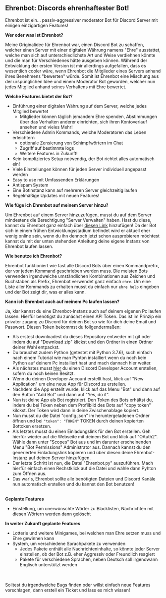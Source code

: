 ## Ehrenbot: Discords ehrenhaftester Bot!
Ehrenbot ist ein... passiv-aggressiver moderator Bot für Discord Server mit einigen einzigartigen Features!


**Wer oder was ist Ehrenbot?**

Meine Originalidee für Ehrenbot war, einen Discord Bot zu schaffen, welcher einen Server mit einer digitalen Währung namens "Ehre" ausstattet, welche man sich auf unterschiedlichste Art und Weise verdiehnen könnte und die man für Verschiedenes hätte ausgeben können. Während der Entwicklung der ersten Version ist mir allerdings aufgefallen, dass es wesentlich cooler wäre, wenn Ehrenbot die Mitglieder eines Servers anhand ihres Benehmens "bewerten" würde. Somit ist Ehrenbot eine Mischung aus der urspünglichen Idee und einem Moderator Bot geworden, welcher nun jedes Mitglied anhand seines Verhaltens mit Ehre bewertet. 

**Welche Features bietet der Bot?**

* Einführung einer digitalen Währung auf dem Server, welche jedes Mitglied bewertet
  * Mitglieder können täglich jemandem Ehre spenden, Abstimmungen über das Verhalten anderer einrichten, sich ihren Kontoverlauf ansehen und vieles Mehr!
* Verschiedene Admin Kommands, welche Moderatoren das Leben erleichtern
  * optionale Zensierung von Schimpfwörtern im Chat
  * Zugriff auf bestimmte logs
  * Weitere Features in Zukunft!
* Kein kompliziertes Setup notwendig, der Bot richtet alles automatisch ein!
* Viele Einstellungen können für jeden Server individuell angepasst werden
* Easy to use mit Umfassenden Erklärungen
* Antispam System
* Eine Botinstanz kann auf mehreren Server gleichzeitig laufen
* Regelmäßige Updates mit neuen Features!

**Wie füge ich Ehrenbot auf meinem Server hinzu?**

Um Ehrenbot auf einem Server hinzuzufügen, musst du auf dem Server mindestens die Berechtigung "Server Verwalten" haben. Hast du diese, kannst du Ehrenbot ganz einfach über [diesen Link](https://discord.com/api/oauth2/authorize?client_id=733037111258775582&permissions=8&scope=bot "Ehrenbot hinzufügen") hinzufügen! Da der Bot sich in einem frühen Entwicklungsstadium befindet wird er aktuell eher wenig online sein, wenn du ihn dennoch jetzt schon ausprobieren möchtest kannst du mit der unten stehenden Anleitung deine eigene Instanz von Ehrenbot laufen lassen.

**Wie benutze ich Ehrenbot?**

Ehrenbot funktioniert wie fast alle Discord Bots über einen Kommandprefix, der vor jedem Kommand geschrieben werden muss. Die meisten Bots verwenden irgendwelche umständlichen Kombinationen aus Zeichen und Buchstaben als Prefix, Ehrenbot verwendet ganz einfach `ehre`. Um eine Liste aller Kommands zu erhalten musst du einfach nur `ehre help` eingeben und der Bot zeigt dir, was er alles kann.

**Kann ich Ehrenbot auch auf meinem Pc laufen lassen?**

Ja, klar kannst du eine Ehrenbot-Instanz auch auf deinem eigenen Pc laufen lassen. Hierfür benötigst du zunächst einen API Token. Das ist im Prinzip ein privater zugang zu Discord für deinen Bot so wie für dich deine Email und Passwort. Diesen Token bekommst du follgendermaßen:
* Als erstest downloadest du dieses Repository entweder mit git oder indem du auf "Download zip" klickst und den Ordner in einen Ordner deiner Wahl entpackst.
* Du brauchst zudem Python (getestet mit Python 3.7.6), such einfach nach einem Tutorial wie man Pyhton installiert wenn du noch kein Python auf deinem Pc installiert hast und mach dannach hier weiter.
* Als nächstes musst [hier](https://discord.com/developers/) du einen Discord Developer Account erstellen, sofern du noch keinen Besitzt.
* Wenn du deinen Developer Account erstellt hast, klick auf "New Application" um eine neue App für Discord zu erstellen.
* Nachdem die App erstellt wurde, klick auf das Menu "Bot" und dann auf den Button "Add Bot" und dann auf "Yes, do it".
* Nun ist deine App als Bot registriert. Den Token des Bots erhältst du, indem du bei Token neben dem Profilbild des Bots auf "copy token" kilckst. Der Token wird dann in deine Zwischenablage kopiert.
* Nun musst du die Datei "config.json" im heruntergeladenen Ordner öffnen und bei `"token": "TOKEN"` TOKEN durch deinen kopierten Bottoken ersetzen.
* Als letztes musst du einen Einladungslink für den Bot erstellen. Geh hierfür wieder auf die Webseite mit deinem Bot und klick auf "OAuth2". Wähle dann unter "Scopes" Bot aus und im darunter erscheinenden Menu "Bot Permissions" Administrator aus. Dannach kannst du den generierten Einladungslink kopieren und über diesen deine Ehrenbot-Instanz auf deinen Server hinzufügen.
* Der letzte Schritt ist nun, die Datei "Ehrenbot.py" auszuführen. Mach hierfür einfach einen Rechstklick auf die Datei und wähle dann Pyhton zum Öffnen aus.
* Das war's, Ehrenbot sollte alle benötigten Dateien und Discord Kanäle nun automatisch erstellen und du kannst den Bot benutzen!

\
**Geplante Features**

* Einstellung, um unerwünschte Wörter zu Blacklisten, Nachrichten mit diesen Wörtern werden dann gelöscht

**In weiter Zukunft geplante Features**

* Lotterie und weitere Minigames, bei welchen man Ehre setzen muss und Ehre gewinnen kann
* System, um verschiedene Sprachpakete zu verwenden
  * Jedes Pakete enthält alle Nachrichteninhalte, so könnte jeder Server einstellen, ob der Bot z.B. eher Aggressiv oder Freundlich reagiert
  * Pakete für verschiedene Sprachen, neben Deutsch soll irgendwann Englisch unterstützt werden
  
\
\
Solltest du irgendwelche Bugs finden oder willst einfach neue Features vorschlagen, dann erstell ein Ticket und lass es mich wissen!
